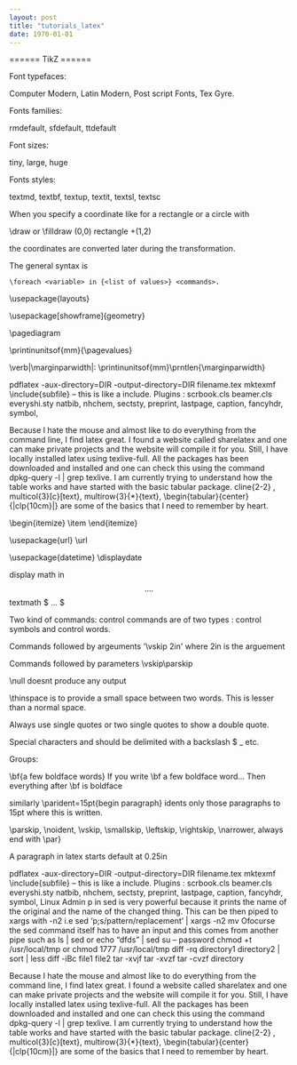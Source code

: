 ```yaml
---
layout: post
title: "tutorials_latex"
date: 1970-01-01
---
```


====== TikZ ======

Font typefaces: 

Computer Modern, Latin Modern, Post script Fonts, Tex Gyre.

Fonts families:

rmdefault, sfdefault, ttdefault

Font sizes:

tiny, large, huge

Fonts styles:

textmd, textbf, textup, textit, textsl, textsc




When you specify a coordinate like for a rectangle or a circle with

   \draw or \filldraw (0,0) rectangle +(1,2)

the coordinates are converted later during the transformation.

The general syntax is 
    
    \foreach <variable> in {<list of values>} <commands>.


\usepackage{layouts}

\usepackage[showframe]{geometry}

\pagediagram

\printinunitsof{mm}{\pagevalues}

\verb|\marginparwidth|: \printinunitsof{mm}\prntlen{\marginparwidth}

pdflatex -aux-directory=DIR -output-directory=DIR filename.tex
mktexmf
\include{subfile}  – this is like a include. Plugins : scrbook.cls beamer.cls everyshi.sty  natbib, nhchem, sectsty, preprint, lastpage, caption, fancyhdr, symbol,

Because I hate the  mouse and almost like to do everything from the command line, I find  latex great. I found a website called sharelatex and one can make  private projects and the website will compile it for you. Still, I have  locally installed latex using texlive-full. All the packages has been  downloaded and installed and one can check this using the command  dpkg-query -l | grep texlive.
I am currently trying to understand  how the table works and have started with the basic tabular package.  cline{2-2} , multicol{3}[c}[text}, multirow{3}{*}{text},  \begin{tabular}{center}{|clp{10cm}|} are some of the basics that I need  to remember by heart.


\begin{itemize}
\item
\end{itemize}


\usepackage{url}
\url

\usepackage{datetime}
\displaydate

display math  in $$ .... $$
textmath $  ... $

Two kind of commands: 
control commands are of two types : control symbols and control words.


Commands followed by argeuments
'\vskip 2in' where 2in is the arguement

Commands followed by parameters
\vskip\parskip

\null doesnt produce any output

\thinspace is to provide a small space between two words. This is lesser than a normal space.

Always use single quotes or two single quotes to show a double quote.

Special characters and should be delimited with a backslash
\$ \_ etc.

Groups:

\bf{a few boldface words}
If you write \bf a few boldface word... Then everything after \bf is boldface

similarly \parident=15pt{begin paragraph} idents only those paragraphs to 15pt where this is written.

\parskip, \noident, \vskip, \smallskip, \leftskip, \rightskip, \narrower, 
always end with \par}

A paragraph in latex starts default at 0.25in


pdflatex -aux-directory=DIR -output-directory=DIR filename.tex
mktexmf
\include{subfile}  – this is like a include. Plugins : scrbook.cls beamer.cls everyshi.sty  natbib, nhchem, sectsty, preprint, lastpage, caption, fancyhdr, symbol,
Linux Admin
p  in sed is very powerful because it prints the name of the original and  the name of the changed thing. This can be then piped to xargs with -n2  i.e sed ‘p;s/pattern/replacement’ | xargs -n2 mv Ofocurse the sed  command itself has to have an input and this comes from another pipe  such as ls | sed or echo “dfds” | sed
su – password
chmod +t /usr/local/tmp or chmod 1777 /usr/local/tmp
diff -rq directory1 directory2 | sort | less
diff -iBc file1 file2
tar -xvjf tar -xvzf tar -cvzf directory


Because I hate the  mouse and almost like to do everything from the command line, I find  latex great. I found a website called sharelatex and one can make  private projects and the website will compile it for you. Still, I have  locally installed latex using texlive-full. All the packages has been  downloaded and installed and one can check this using the command  dpkg-query -l | grep texlive.
I am currently trying to understand  how the table works and have started with the basic tabular package.  cline{2-2} , multicol{3}[c}[text}, multirow{3}{*}{text},  \begin{tabular}{center}{|clp{10cm}|} are some of the basics that I need  to remember by heart.



